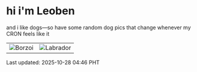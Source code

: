 # hi i'm Leoben

and i like dogs—so have some random dog pics that change whenever my CRON feels like it

|  |  |
|--------|----------|
| ![Borzoi](https://random-dog-vercel.vercel.app/api/random-borzoi?v=1761597961) | ![Labrador](https://random-dog-vercel.vercel.app/api/random-labrador?v=1761597961) |

Last updated: 2025-10-28 04:46 PHT
